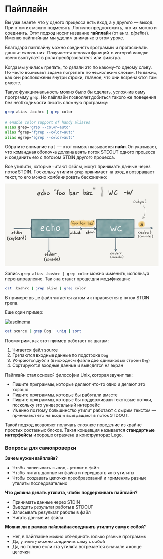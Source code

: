 # Пайплайн

Вы уже знаете, что у одного процесса есть вход, а у другого — выход. При этом их можно подменять. Логично предположить, что их можно и соединить. Этот подход носит название **пайплайн** (от англ. *pipeline*). Именно пайплайнам мы уделим внимание в этом уроке.

Благодаря пайплайну можно соединять программы и протаскивать данные сквозь них. Получается цепочка функций, в которой каждое звено выступает в роли преобразователя или фильтра.

Когда мы учились грепать, то делали это по какому-то одному слову. Но часто возникает задача погрепать по нескольким словам. Не важно, как они расположены внутри строки, главное, что они встречаются там вместе.

Такую функциональность можно было бы сделать, усложнив саму программу `grep`. Но пайплайн позволяет добиться такого же поведения без необходимости писать сложную программу:

```bash
grep alias .bashrc | grep color

# enable color support of handy aliases
alias grep='grep --color=auto'
alias fgrep='fgrep --color=auto'
alias egrep='egrep --color=auto'
```

Обратите внимание на `|` — этот символ называется **пайп**. Он указывает, что командная оболочка должна взять поток STDOUT одного процесса и соединить его с потоком STDIN другого процесса.

Все утилиты, которые читают файлы, могут принимать данные через поток STDIN. Поскольку утилита `grep` принимает на вход и возвращает текст, то его можно комбинировать бесконечно:

![Pipeline](../images/cli/image_10_1.png)

Запись `grep alias .bashrc | grep color` можно изменить, используя перенаправление. Так она станет проще для модификации:

```bash
cat .bashrc | grep alias | grep color
```
В примере выше файл читается катом и отправляется в поток STDIN грепа.

Еще один пример:

[![asciinema](https://asciinema.org/a/9Xb9BQi5GEWabm0bATlG2SOV7.png)](https://asciinema.org/a/9Xb9BQi5GEWabm0bATlG2SOV7/iframe?preload=1&cols=120&rows=17)

```bash
cat source | grep Dog | uniq | sort
```

Посмотрим, как этот пример работает по шагам:

1. Читается файл source
2. Грепаются входные данные по подстроке `Dog`
3. Убираются дубли (в исходном файле две одинаковых строки `Dog`)
4. Сортируются входные данные и выводятся на экран

Пайплайн стал основой философии Unix, которая звучит так:

- Пишите программы, которые делают что-то одно и делают это хорошо
- Пишите программы, которые бы работали вместе
- Пишите программы, которые бы поддерживали текстовые потоки, поскольку это универсальный интерфейс
- Именно поэтому большинство утилит работают с сырым текстом — принимают его на вход и возвращают в поток STDOUT.

Такой подход позволяет получать сложное поведение из крайне простых составных блоков. Такая концепция называется **стандартные интерфейсы** и хорошо отражена в конструкторах Lego.

### Вопросы для самопроверки

**Зачем нужен пайплайн?**

- Чтобы записывать вывод - утилит в файл
- Чтобы читать данные из файла и передавать их в утилиты
- Чтобы создавать цепочки преобразований и применять разные утилиты последовательно

**Что должна делать утилита, чтобы поддерживать пайплайн?**

- Принимать данные через STDIN
- Выводить результат работы в STDOUT
- Записывать результат работы в файл
- Читать данные из файла

**Можно ли в рамках пайплайна соединить утилиту саму с собой?**

- Нет, в пайплайне можно объединять только разные программы
- Да, утилиту можно соединить саму с собой
- Да, но только если эта утилита встречается в начале и конце цепочки